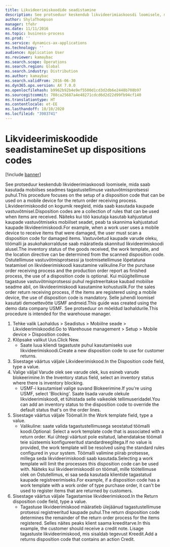 ```yaml
---
title: Likvideerimiskoodide seadistamine
description: See protseduur keskendub likvideerimiaskoosdi loomisele, mida saab kasutada mobiilses seadmes tagastustellimuse vastuvõtmisprotsessi puhul.
author: ShylaThompson
manager: tfehr
ms.date: 11/11/2016
ms.topic: business-process
ms.prod: ''
ms.service: dynamics-ax-applications
ms.technology: ''
audience: Application User
ms.reviewer: kamaybac
ms.search.scope: Operations
ms.search.region: Global
ms.search.industry: Distribution
ms.author: kamaybac
ms.search.validFrom: 2016-06-30
ms.dyn365.ops.version: AX 7.0.0
ms.openlocfilehash: b9962b92b4e9ef5500d1cd3d2db6e2448b708b97
ms.sourcegitcommit: 708ca25687a4e48271cdcd6d2d22d99fb94cf140
ms.translationtype: HT
ms.contentlocale: et-EE
ms.lasthandoff: 10/10/2020
ms.locfileid: "3983741"
---
```

# <a name="set-up-dispositions-codes"></a><span data-ttu-id="49fb9-103">Likvideerimiskoodide seadistamine</span><span class="sxs-lookup"><span data-stu-id="49fb9-103">Set up dispositions codes</span></span>

[!include [banner](../../includes/banner.md)]

<span data-ttu-id="49fb9-104">See protseduur keskendub likvideerimiaskoosdi loomisele, mida saab kasutada mobiilses seadmes tagastustellimuse vastuvõtmisprotsessi puhul.</span><span class="sxs-lookup"><span data-stu-id="49fb9-104">This procedure focuses on the setup of a disposition code that can be used on a mobile device for the return order receiving process.</span></span> <span data-ttu-id="49fb9-105">Likvideerimiskoodid on kogumik reegleid, mida saab kasutada kaupade vastuvõtmisel.</span><span class="sxs-lookup"><span data-stu-id="49fb9-105">Disposition codes are a collection of rules that can be used when items are received.</span></span> <span data-ttu-id="49fb9-106">Näiteks kui töö kasutaja kasutab kahjustatud kaupade vastuvõtmiseks mobiilset seadet, peab ta skannima kahjustatud kaupade likvideerimiskoodi.</span><span class="sxs-lookup"><span data-stu-id="49fb9-106">For example, when a work user uses a mobile device to receive items that were damaged, the user must scan a disposition code for damaged items.</span></span> <span data-ttu-id="49fb9-107">Vastuvõetud kaupade varude oleku, töömalli ja asukohakorralduse saab määratleda skannitud likvideerimiskoodi alusel.</span><span class="sxs-lookup"><span data-stu-id="49fb9-107">The inventory status of the goods received, the work template, and the location directive can be determined from the scanned disposition code.</span></span> <span data-ttu-id="49fb9-108">Ostutellimuse vastuvõtmisprotsessi ja tootmisetellimuse lõpetatuna teatamisel on likvideerimiskoodi kasutamine valikuline.</span><span class="sxs-lookup"><span data-stu-id="49fb9-108">For the purchase order receiving process and the production order report as finished process, the use of a disposition code is optional.</span></span> <span data-ttu-id="49fb9-109">Kui müügitellimuse tagastuse vastuvõtmisprotsessi puhul registreeritakse kaubad mobiilse seadme abil, on likvideerimiskoodi kasutamine kohustuslik.</span><span class="sxs-lookup"><span data-stu-id="49fb9-109">For the sales order return receiving process, if the items are registered using a mobile device, the use of disposition code is mandatory.</span></span>  <span data-ttu-id="49fb9-110">Selle juhendi loomisel kasutati demoettevõtte USMF andmeid.</span><span class="sxs-lookup"><span data-stu-id="49fb9-110">This guide was created using the demo data company USMF.</span></span> <span data-ttu-id="49fb9-111">See protseduur on mõeldud laohaldurile.</span><span class="sxs-lookup"><span data-stu-id="49fb9-111">This procedure is intended for the warehouse manager.</span></span> 

1. <span data-ttu-id="49fb9-112">Tehke valik Laohaldus > Seadistus > Mobiilne seade > Likvideerimiskoodid.</span><span class="sxs-lookup"><span data-stu-id="49fb9-112">Go to Warehouse management > Setup > Mobile device > Disposition codes.</span></span>
2. <span data-ttu-id="49fb9-113">Klõpsake valikut Uus.</span><span class="sxs-lookup"><span data-stu-id="49fb9-113">Click New.</span></span>
    * <span data-ttu-id="49fb9-114">Saate luua kliendi tagastuste puhul kasutamiseks uue likvideerimiskoodi.</span><span class="sxs-lookup"><span data-stu-id="49fb9-114">Create a new disposition code to use for customer returns.</span></span>  
3. <span data-ttu-id="49fb9-115">Sisestage väärtus väljale Likvideerimiskood.</span><span class="sxs-lookup"><span data-stu-id="49fb9-115">In the Disposition code field, type a value.</span></span>
4. <span data-ttu-id="49fb9-116">Valige väljal Varude olek see varude olek, kus esineb varude blokeerimine.</span><span class="sxs-lookup"><span data-stu-id="49fb9-116">In the Inventory status field, select an inventory status where there is inventory blocking.</span></span>
    * <span data-ttu-id="49fb9-117">USMF-i kasutamisel valige suvand Blokeerimine.</span><span class="sxs-lookup"><span data-stu-id="49fb9-117">If you're using USMF, select 'Blocking'.</span></span> <span data-ttu-id="49fb9-118">Saate lisada varude olekule likvideerimiskoodi, et tühistada selle vaikeolek tellimuseridadel.</span><span class="sxs-lookup"><span data-stu-id="49fb9-118">You can add an inventory status to the disposition code to override the default status that's on the order lines.</span></span>  
5. <span data-ttu-id="49fb9-119">Sisestage väärtus väljale Töömall.</span><span class="sxs-lookup"><span data-stu-id="49fb9-119">In the Work template field, type a value.</span></span>
    * <span data-ttu-id="49fb9-120">Valikuline: saate valida tagastustellimusega seostatud töömalli koodi.</span><span class="sxs-lookup"><span data-stu-id="49fb9-120">Optional: Select a work template code that is associated with a return order.</span></span> <span data-ttu-id="49fb9-121">Kui ühtegi väärtust pole esitatud, lahendatakse töömall teie süsteemis konfigureeritud standardreeglitega.</span><span class="sxs-lookup"><span data-stu-id="49fb9-121">If no value is provided, the work template will be resolved using the standard rules configured in your system.</span></span> <span data-ttu-id="49fb9-122">Töömalli valimine piirab protsesse, millega seda likvideerimiskoodi saab kasutada.</span><span class="sxs-lookup"><span data-stu-id="49fb9-122">Selecting a work template will limit the processes this disposition code can be used with.</span></span> <span data-ttu-id="49fb9-123">Näiteks kui likvideerimiskoodil on töömall, mille töötellimuse olek on Ostutellimus, ei saa seda kasutada klientide tagastatud kaupade registreerimiseks.</span><span class="sxs-lookup"><span data-stu-id="49fb9-123">For example, if a disposition code has a work template with a work order of type purchase order, it can't be used to register items that are returned by customers.</span></span>  
6. <span data-ttu-id="49fb9-124">Sisestage väärtus väljale Tagastamise likvideerimiskood.</span><span class="sxs-lookup"><span data-stu-id="49fb9-124">In the Return disposition code field, type a value.</span></span>
    * <span data-ttu-id="49fb9-125">Tagastuse likvideerimiskood määratleb ülejäänud tagastustellimuse protsessi registreeritud kaupade puhul.</span><span class="sxs-lookup"><span data-stu-id="49fb9-125">The return disposition code determines the remainder of the return order process for the items registered.</span></span> <span data-ttu-id="49fb9-126">Selles näites peaks klient saama kreeditarve.</span><span class="sxs-lookup"><span data-stu-id="49fb9-126">In this example, the customer should receive a credit note.</span></span> <span data-ttu-id="49fb9-127">Lisage tagastuste likvideerimiskood, mis sisaldab tegevust Kreedit.</span><span class="sxs-lookup"><span data-stu-id="49fb9-127">Add a returns disposition code that contains an action Credit.</span></span>  

